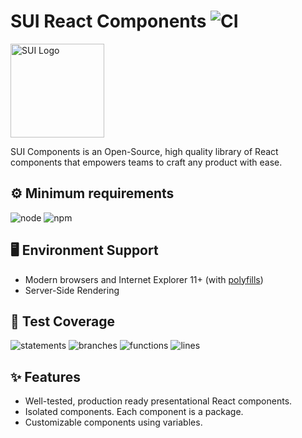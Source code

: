 # SUI React Components ![CI](https://github.com/SUI-Components/sui-components/workflows/CI/badge.svg)

<img src="https://avatars2.githubusercontent.com/u/13288987?s=200&v=4" alt="SUI Logo" width="150">

SUI Components is an Open-Source, high quality library of React components that empowers teams to craft any product with ease.

## ⚙️ Minimum requirements
![node](https://shields.io/badge/node-v16+-lightgray?logo=nodedotjs&logoWidth=20&style=for-the-badge)
![npm](https://shields.io/badge/npm-v7+-lightgrey?logo=npm&logoWidth=20&style=for-the-badge)

## 🖥 Environment Support

- Modern browsers and Internet Explorer 11+ (with [polyfills](https://github.com/SUI-Components/sui/tree/master/packages/sui-polyfills))
- Server-Side Rendering

## 🧪 Test Coverage

![statements](https://shields.io/badge/statements-74.36%25-orange)
![branches](https://shields.io/badge/branches-61.08%25-red)
![functions](https://shields.io/badge/functions-62.78%25-red)
![lines](https://shields.io/badge/lines-76.16%25-yellow)

## ✨ Features

- Well-tested, production ready presentational React components.
- Isolated components. Each component is a package.
- Customizable components using variables.
